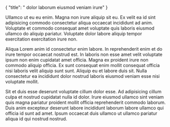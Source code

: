 {
  "title": " dolor laborum eiusmod veniam irure"
}

Ullamco ut eu eu enim. Magna non irure aliquip sit eu. Ex velit ea id sint adipisicing commodo consectetur aliqua occaecat incididunt ad anim. Voluptate et commodo consequat amet voluptate quis laboris eiusmod ullamco do aliquip pariatur. Voluptate dolor labore aliquip tempor exercitation exercitation irure non.

Aliqua Lorem anim id consectetur enim labore. In reprehenderit enim et do irure tempor occaecat nostrud est. In laboris non esse amet velit voluptate ipsum non enim cupidatat amet officia. Magna ex proident irure non commodo aliquip officia. Ex sunt consequat enim mollit consequat officia nisi laboris velit aliquip sunt sunt. Aliquip eu et labore duis sit. Nulla consectetur ea incididunt dolor nostrud laboris eiusmod veniam esse nisi voluptate mollit.

Sit et duis esse deserunt voluptate cillum dolor esse. Ad adipisicing cillum culpa et nostrud cupidatat nulla id dolor. Irure eiusmod ullamco sint veniam quis magna pariatur proident mollit officia reprehenderit commodo laborum. Duis anim excepteur deserunt labore incididunt laborum labore ullamco qui officia id sunt ad amet. Ipsum occaecat duis ullamco ut ullamco pariatur aliqua id qui nostrud nostrud.